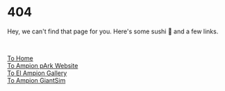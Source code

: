 <head>
  <script async src="https://www.googletagmanager.com/gtag/js?id=G-6971NP6T4P"></script>
  <script>
    window.dataLayer = window.dataLayer || [];
    function gtag(){dataLayer.push(arguments);}
    gtag('js', new Date());

    gtag('config', 'G-6971NP6T4P');
  </script>
</head>

# 404

Hey, we can't find that page for you. Here's some sushi 🍣 and a few links.

<br>

[To Home](/)<br>
[To Ampion pArk Website](/park)<br>
[To El Ampion Gallery](/gallery)<br>
[To Ampion GiantSim](/gs)<br>
